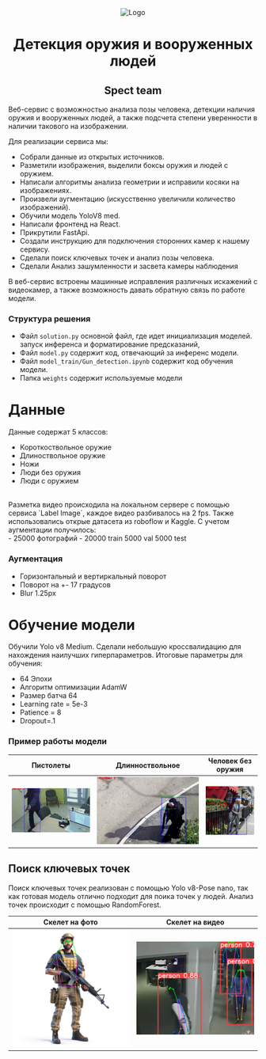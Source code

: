 
<div align="center">
  <a>
    <img src="images/logo.jpg" alt="Logo" width="150" height="150">
  </a>
</div>
<h1 align="center">Детекция оружия и вооруженных людей</h1>
<h2 align="center">Spect team </h2>

Веб-сервис с возможностью анализа позы человека, детекции наличия оружия и вооруженных людей, а также подсчета степени уверенности в наличии такового на изображении.

Для реализации сервиса мы:
- Собрали данные из открытых источников.
- Разметили изображения, выделили боксы оружия и людей с оружием.
- Написали алгоритмы анализа геометрии и исправили косяки на изображениях.
- Произвели аугментацию (искусственно увеличили количество изображений).
- Обучили модель YoloV8 med.
- Написали фронтенд на React.
- Прикрутили FastApi.
- Создали инструкцию для подключения сторонних камер к нашему сервису.
- Сделали поиск ключевых точек и анализ позы человека.
- Сделали Анализ зашумленности и засвета камеры наблюдения

В веб-сервис встроены машинные исправления различных искажений с видеокамер, а также возможность давать обратную связь по работе модели.
### Структура решения
- Файл `solution.py` основной файл, где идет инициализация моделей.
запуск инференса и форматирование предсказаний, 
- Файл `model.py` содержит код, отвечающий за инференс модели.
- Файл `model_train/Gun_detection.ipynb` содержит код обучения модели.
- Папка `weights` содержит используемые модели

# Данные

Данные содержат 5 классов:
- Короткоствольное оружие
- Длиноствольное оружие
- Ножи
- Люди без оружия
- Люди с оружием
<br>
Разметка видео происходила на локальном сервере с помощью сервиса `Label Image`, каждое видео разбивалось на 2 fps. Также использовались открые датасета из roboflow и Kaggle. С учетом аугментации получилось:
</br>
- 25000 фотографий
- 20000 train 5000 val 5000 test
  
### Аугментация
- Горизонтальный и вертиркальный поворот
- Поворот на +- 17 градусов
- Blur 1.25px

# Обучение модели

Обучили Yolo v8 Medium. Сделали небольшую кроссвалидацию для нахождения наилучших гиперпараметров. Итоговые параметры для обучения:
- 64 Эпохи
- Алгоритм оптимизации AdamW
- Размер батча 64
- Learning rate = 5e-3
- Patience = 8
- Dropout=.1

### Пример работы модели
| Пистолеты                           | Длинноствольное                     | Человек без оружия                          |
| ----------------------------------- | ----------------------------------- | ------------------------------------------- |
| ![cat](images/short.jpg)            | ![dog](images/main_image.jpg)       | ![lizzard](images/without.jpg) |


## Поиск ключевых точек

Поиск ключевых точек реализован с помощью Yolo v8-Pose nano, так как готовая модель отлично подходит для поика точек у людей. Анализ точек происходит с помощью RandomForest.

|Скелет на фото                   | Скелет на видео        |
| --------------------------------| ---------------------- |
| ![cat](images/skelet_photo.jpg) | ![dog](images/skelet_video.jpg) |








